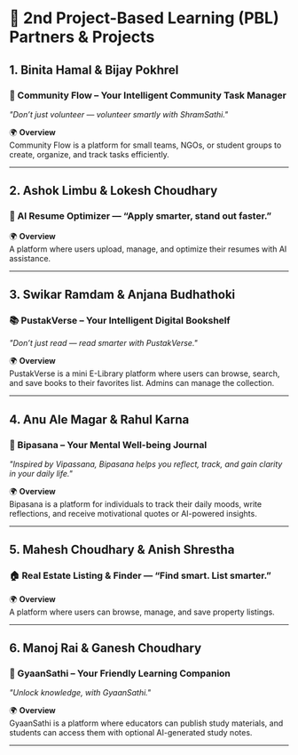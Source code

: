 # 📘 2nd Project-Based Learning (PBL) Partners & Projects

## 1. Binita Hamal & Bijay Pokhrel  
### 📝 Community Flow – Your Intelligent Community Task Manager  
_"Don’t just volunteer — volunteer smartly with ShramSathi."_  

🌍 **Overview**  
Community Flow is a platform for small teams, NGOs, or student groups to create, organize, and track tasks efficiently.  

---

## 2. Ashok Limbu & Lokesh Choudhary  
### 🧾 AI Resume Optimizer — “Apply smarter, stand out faster.”  

🌍 **Overview**  
A platform where users upload, manage, and optimize their resumes with AI assistance.  

---

## 3. Swikar Ramdam & Anjana Budhathoki  
### 📚 PustakVerse – Your Intelligent Digital Bookshelf  
_"Don’t just read — read smarter with PustakVerse."_  

🌍 **Overview**  
PustakVerse is a mini E-Library platform where users can browse, search, and save books to their favorites list. Admins can manage the collection.  

---

## 4. Anu Ale Magar & Rahul Karna  
### 📝 Bipasana – Your Mental Well-being Journal  
_"Inspired by Vipassana, Bipasana helps you reflect, track, and gain clarity in your daily life."_  

🌍 **Overview**  
Bipasana is a platform for individuals to track their daily moods, write reflections, and receive motivational quotes or AI-powered insights.  

---

## 5. Mahesh Choudhary & Anish Shrestha  
### 🏠 Real Estate Listing & Finder — “Find smart. List smarter.”  

🌍 **Overview**  
A platform where users can browse, manage, and save property listings.  

---

## 6. Manoj Rai & Ganesh Choudhary  
### 📝 GyaanSathi – Your Friendly Learning Companion  
_"Unlock knowledge, with GyaanSathi."_  

🌍 **Overview**  
GyaanSathi is a platform where educators can publish study materials, and students can access them with optional AI-generated study notes.  

---

